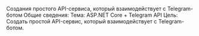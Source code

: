 Создания простого API-сервиса, который взаимодействует с Telegram-ботом
Общие сведения:
Тема: ASP.NET Core + Telegram API
Цель: Создать простой API-сервис, который взаимодействует с Telegram-ботом.

